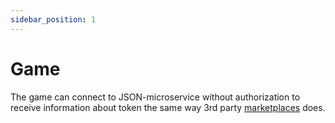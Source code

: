 ```yaml
---
sidebar_position: 1
---
```


# Game

The game can connect to JSON-microservice without authorization to receive information about token the same way 3rd
party [marketplaces](/api/components/json-microservice/marketplaces/) does.

